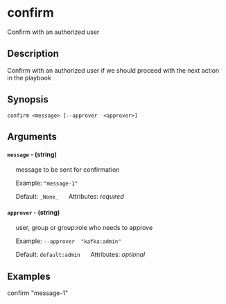 # confirm

Confirm with an authorized user

## Description

Confirm with an authorized user if we should proceed with the next action in the playbook

## Synopsis

`confirm <message> [--approver  <approver>]`

## Arguments


#### `message` - (string)

&nbsp;&nbsp;&nbsp;&nbsp; message to be sent for confirmation  

&nbsp;&nbsp;&nbsp;&nbsp; Example:  `"message-1"`

&nbsp;&nbsp;&nbsp;&nbsp; Default: `_None_`
&nbsp;&nbsp;&nbsp;&nbsp; Attributes: _required_  


#### `approver` - (string)

&nbsp;&nbsp;&nbsp;&nbsp; user, group or group:role who needs to approve  

&nbsp;&nbsp;&nbsp;&nbsp; Example:  `--approver  "kafka:admin"`

&nbsp;&nbsp;&nbsp;&nbsp; Default: `default:admin`
&nbsp;&nbsp;&nbsp;&nbsp; Attributes: _optional_  



## Examples

confirm "message-1"
